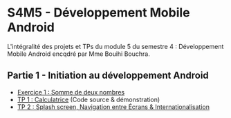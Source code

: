 # S4M5 - Développement Mobile Android
L'intégralité des projets et TPs du module 5 du semestre 4 : Développement Mobile Android encqdré par Mme Bouihi Bouchra.

## Partie 1 - Initiation au développement Android
- [Exercice 1 : Somme de deux nombres](https://github.com/no-aya/dev-mobile/tree/main/Exercice01-SommeDeuxNombres/myCalculator)
- [TP 1 : Calculatrice](https://github.com/no-aya/dev-mobile/tree/main/TP01-Calcularice/Calculatrice/decimalCalculator) (Code source & démonstration)
- [TP 2 : Splash screen, Navigation entre Écrans & Internationalisation](https://github.com/no-aya/dev-mobile/tree/main/Exercice02-CalculeUpdate)

